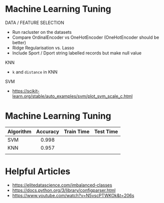 # Machine Learning Tuning
DATA / FEATURE SELECTION
* Run racluster on the datasets
* Compare OrdinalEncoder vs OneHotEncoder (OneHotEncoder should be better)
* Ridge Regularisation vs. Lasso
* Include Sport / Dport string labelled records but make null value

KNN
* `k` and `distance` in KNN

SVM
* https://scikit-learn.org/stable/auto_examples/svm/plot_svm_scale_c.html


# Machine Learning Tuning
| Algorithm   | Accuracy      | Train Time   | Test Time    |
|-------------|:-------------:|-------------:|-------------:|
| SVM         | 0.998         |              |              |
| KNN         | 0.957         |              |              |
|             |               |              |              |


# Helpful Articles
* https://elitedatascience.com/imbalanced-classes
* https://docs.python.org/3/library/configparser.html
* https://www.youtube.com/watch?v=N5vscPTWKOk&t=206s